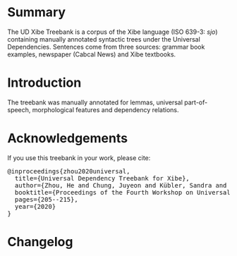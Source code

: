 # Summary

The UD Xibe Treebank is a corpus of the Xibe language (ISO 639-3: *sjo*) containing manually annotated syntactic trees under the Universal Dependencies. Sentences come from three sources: grammar book examples, newspaper (Cabcal News) and Xibe textbooks. 

# Introduction

The treebank was manually annotated for lemmas, universal part-of-speech, morphological features and dependency relations. 

# Acknowledgements

If you use this treebank in your work, please cite:

<pre>
@inproceedings{zhou2020universal,
  title={Universal Dependency Treebank for Xibe},
  author={Zhou, He and Chung, Juyeon and Kübler, Sandra and Tyers, Francis},
  booktitle={Proceedings of the Fourth Workshop on Universal Dependencies (UDW 2020)},
  pages={205--215},
  year={2020}
}
</pre>


# Changelog


